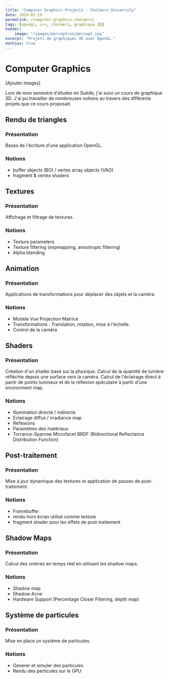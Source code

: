 ```yaml
---
title: "Computer Graphics Projects - Chalmers University"
date: 2019-02-19
permalink: /computer-graphics-chalmers/
tags: [opengl, c++, chalmers, graphique 3D]
header:
    image: "/images/perceptron/percept.jpg"
excerpt: "Projets de graphiques 3D avec OpenGL."
mathjax: true
---
```


# Computer Graphics
[Ajouter images]

Lors de mon semestre d'études en Suède, j'ai suivi un cours de graphique 3D. J'ai pu travailler de nombreuses notions au travers des différents projets que ce cours proposait.

## Rendu de triangles

### Présentation 
Bases de l'écriture d'une application OpenGL.
### Notions
* buffer objects (BO) / vertex array objects (VAO)
* fragment & vertex shaders


## Textures
### Présentation
Affichage et filtrage de textures.
### Notions
* Texture parameters
* Texture filtering (mipmapping, anisotropic filtering)
* Alpha blending


## Animation
### Présentation
Applications de transformations pour déplacer des objets et la caméra.
### Notions
* Modele Vue Projection Matrice
* Transformations : Translation, rotation, mise à l'échelle.
* Control de la caméra 


## Shaders
### Présentation
Création d'un shader basé sur la physique.
Calcul de la quantité de lumière réfléchie depuis une surface vers la caméra. 
Calcul de l'éclairage direct à partir de points lumineux et de la réflexion spéculaire à partir d'une environment map.
### Notions
* Illumination directe / indirecte
* Eclairage diffus / irradiance map
* Réflexions
* Paramètres des matériaux 
* Torrance-Sparrow Microfacet BRDF (Bidirectional Reflectance Distribution Function)


## Post-traitement
### Présentation
Mise à jour dynamique des textures et application de passes de post-traitement.
### Notions
* Framebuffer
* rendu hors écran utilisé comme texture
* fragment shader pour les effets de post-traitement


## Shadow Maps
### Présentation
Calcul des ombres en temps réel en utilisant les shadow maps.
### Notions
* Shadow map
* Shadow Acne
* Hardware Support (Percentage Closer Filtering, depth map)


## Système de particules
### Présentation
Mise en place un système de particules.

### Notions
* Generer et simuler des particules
* Rendu des particules sur le GPU